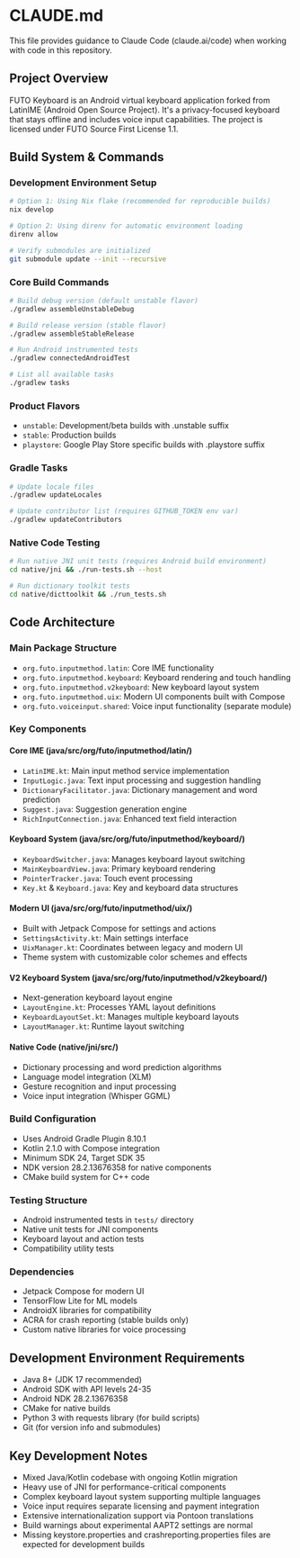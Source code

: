 # CLAUDE.md

This file provides guidance to Claude Code (claude.ai/code) when working with code in this repository.

## Project Overview

FUTO Keyboard is an Android virtual keyboard application forked from LatinIME (Android Open Source Project). It's a privacy-focused keyboard that stays offline and includes voice input capabilities. The project is licensed under FUTO Source First License 1.1.

## Build System & Commands

### Development Environment Setup
```bash
# Option 1: Using Nix flake (recommended for reproducible builds)
nix develop

# Option 2: Using direnv for automatic environment loading
direnv allow

# Verify submodules are initialized
git submodule update --init --recursive
```

### Core Build Commands
```bash
# Build debug version (default unstable flavor)
./gradlew assembleUnstableDebug

# Build release version (stable flavor)
./gradlew assembleStableRelease

# Run Android instrumented tests
./gradlew connectedAndroidTest

# List all available tasks
./gradlew tasks
```

### Product Flavors
- `unstable`: Development/beta builds with .unstable suffix
- `stable`: Production builds
- `playstore`: Google Play Store specific builds with .playstore suffix

### Gradle Tasks
```bash
# Update locale files
./gradlew updateLocales

# Update contributor list (requires GITHUB_TOKEN env var)
./gradlew updateContributors
```

### Native Code Testing
```bash
# Run native JNI unit tests (requires Android build environment)
cd native/jni && ./run-tests.sh --host

# Run dictionary toolkit tests
cd native/dicttoolkit && ./run_tests.sh
```

## Code Architecture

### Main Package Structure
- `org.futo.inputmethod.latin`: Core IME functionality
- `org.futo.inputmethod.keyboard`: Keyboard rendering and touch handling  
- `org.futo.inputmethod.v2keyboard`: New keyboard layout system
- `org.futo.inputmethod.uix`: Modern UI components built with Compose
- `org.futo.voiceinput.shared`: Voice input functionality (separate module)

### Key Components

#### Core IME (java/src/org/futo/inputmethod/latin/)
- `LatinIME.kt`: Main input method service implementation
- `InputLogic.java`: Text input processing and suggestion handling
- `DictionaryFacilitator.java`: Dictionary management and word prediction
- `Suggest.java`: Suggestion generation engine
- `RichInputConnection.java`: Enhanced text field interaction

#### Keyboard System (java/src/org/futo/inputmethod/keyboard/)
- `KeyboardSwitcher.java`: Manages keyboard layout switching
- `MainKeyboardView.java`: Primary keyboard rendering
- `PointerTracker.java`: Touch event processing
- `Key.kt` & `Keyboard.java`: Key and keyboard data structures

#### Modern UI (java/src/org/futo/inputmethod/uix/)
- Built with Jetpack Compose for settings and actions
- `SettingsActivity.kt`: Main settings interface
- `UixManager.kt`: Coordinates between legacy and modern UI
- Theme system with customizable color schemes and effects

#### V2 Keyboard System (java/src/org/futo/inputmethod/v2keyboard/)
- Next-generation keyboard layout engine
- `LayoutEngine.kt`: Processes YAML layout definitions  
- `KeyboardLayoutSet.kt`: Manages multiple keyboard layouts
- `LayoutManager.kt`: Runtime layout switching

#### Native Code (native/jni/src/)
- Dictionary processing and word prediction algorithms
- Language model integration (XLM)
- Gesture recognition and input processing
- Voice input integration (Whisper GGML)

### Build Configuration
- Uses Android Gradle Plugin 8.10.1
- Kotlin 2.1.0 with Compose integration
- Minimum SDK 24, Target SDK 35
- NDK version 28.2.13676358 for native components
- CMake build system for C++ code

### Testing Structure
- Android instrumented tests in `tests/` directory
- Native unit tests for JNI components
- Keyboard layout and action tests
- Compatibility utility tests

### Dependencies
- Jetpack Compose for modern UI
- TensorFlow Lite for ML models
- AndroidX libraries for compatibility
- ACRA for crash reporting (stable builds only)
- Custom native libraries for voice processing

## Development Environment Requirements
- Java 8+ (JDK 17 recommended)
- Android SDK with API levels 24-35
- Android NDK 28.2.13676358
- CMake for native builds
- Python 3 with requests library (for build scripts)
- Git (for version info and submodules)

## Key Development Notes
- Mixed Java/Kotlin codebase with ongoing Kotlin migration
- Heavy use of JNI for performance-critical components
- Complex keyboard layout system supporting multiple languages
- Voice input requires separate licensing and payment integration
- Extensive internationalization support via Pontoon translations
- Build warnings about experimental AAPT2 settings are normal
- Missing keystore.properties and crashreporting.properties files are expected for development builds